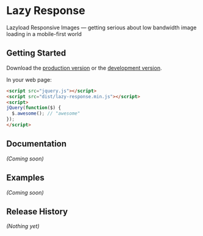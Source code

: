 # Lazy Response

Lazyload Responsive Images — getting serious about low bandwidth image loading in a mobile-first world

## Getting Started
Download the [production version][min] or the [development version][max].

[min]: https://raw.github.com/kevinkirchner/lazy-response/master/dist/lazy-response.min.js
[max]: https://raw.github.com/kevinkirchner/lazy-response/master/dist/lazy-response.js

In your web page:

```html
<script src="jquery.js"></script>
<script src="dist/lazy-response.min.js"></script>
<script>
jQuery(function($) {
  $.awesome(); // "awesome"
});
</script>
```

## Documentation
_(Coming soon)_

## Examples
_(Coming soon)_

## Release History
_(Nothing yet)_
